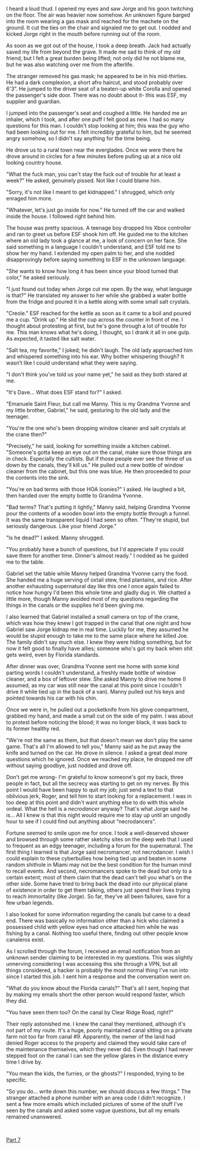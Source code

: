 I heard a loud thud. I opened my eyes and saw Jorge and his goon twitching on the floor. The air was heavier now somehow. An unknown figure barged into the room wearing a gas mask and reached for the machete on the ground. It cut the ties on the chair and signaled me to get out. I nodded and kicked Jorge right in the mouth before running out of the room. 

As soon as we got out of the house, I took a deep breath. Jack had actually saved my life from beyond the grave. It made me sad to think of my old friend, but I felt a great burden being lifted; not only did he not blame me, but he was also watching over me from the afterlife.

The stranger removed his gas mask; he appeared to be in his mid-thirties. He had a dark complexion, a short afro haircut, and stood probably over 6'3”. He jumped to the driver seat of a beaten-up white Corolla and opened the passenger's side door. There was no doubt about it- this was ESF, my supplier and guardian.

I jumped into the passenger's seat and coughed a little. He handed me an inhaler, which I took, and after one puff I felt good as new. I had so many questions for this man. I couldn't stop looking at him; this was the guy who had been looking out for me. I felt incredibly grateful to him, but he seemed angry somehow, so I didn't say anything for the time being. 

He drove us to a rural town near the everglades. Once we were there he drove around in circles for a few minutes before pulling up at a nice old looking country house. 

"What the fuck man, you can't stay the fuck out of trouble for at least a week?" He asked, genuinely pissed. Not like I could blame him.

"Sorry, it's not like I meant to get kidnapped." I shrugged, which only enraged him more.

"Whatever, let's just go inside for now." He turned off the car and walked inside the house. I followed right behind him.

The house was pretty spacious. A teenage boy dropped his Xbox controller and ran to greet us before ESF shook him off. He guided me to the kitchen where an old lady took a glance at me, a look of concern on her face. She said something in a language I couldn't understand, and ESF told me to show her my hand. I extended my open palm to her, and she nodded disapprovingly before saying something to ESF in the unknown language. 

"She wants to know how long it has been since your blood turned that color," he asked seriously.

"I just found out today when Jorge cut me open. By the way, what language is that?" He translated my answer to her while she grabbed a water bottle from the fridge and poured it in a kettle along with some small salt crystals. 

"Creole." ESF reached for the kettle as soon as it came to a boil and poured me a cup. "Drink up." He slid the cup across the counter in front of me. I thought about protesting at first, but he's gone through a lot of trouble for me. This man knows what he's doing, I thought, so I drank it all in one gulp. As expected, it tasted like salt water.

"Salt tea, my favorite," I joked; he didn't laugh. The old lady approached him and whispered something into his ear. Why bother whispering though? It wasn’t like I could understand what they were saying.

"I don't think you've told us your name yet," he said as they both stared at me.

"It's Dave... What does ESF stand for?" I asked.

"Emanuele Saint Fleur, but call me Manny. This is my Grandma Yvonne and my little brother, Gabriel," he said, gesturing to the old lady and the teenager.

"You're the one who's been dropping window cleaner and salt crystals at the crane then?" 

"Precisely," he said, looking for something inside a kitchen cabinet. "Someone's gotta keep an eye out on the canal, make sure those things are in check. Especially the cultists. But if those people ever see the three of us down by the canals, they'll kill us." He pulled out a new bottle of window cleaner from the cabinet, but this one was blue. He then proceeded to pour the contents into the sink.

"You're on bad terms with those HOA loonies?" I asked. He laughed a bit, then handed over the empty bottle to Grandma Yvonne. 

"Bad terms? That's putting it lightly," Manny said, helping Grandma Yvonne pour the contents of a wooden bowl into the empty bottle through a funnel. It was the same transparent liquid I had seen so often. "They're stupid, but seriously dangerous. Like your friend Jorge."

"Is he dead?" I asked. Manny shrugged.

"You probably have a bunch of questions, but I'd appreciate if you could save them for another time. Dinner's almost ready." I nodded as he guided me to the table. 

Gabriel set the table while Manny helped Grandma Yvonne carry the food. She handed me a huge serving of oxtail stew, fried plantains, and rice. After another exhausting supernatural day like this one I once again failed to notice how hungry I'd been this whole time and gladly dug in. We chatted a little more, though Manny avoided most of my questions regarding the things in the canals or the supplies he'd been giving me. 

I also learned that Gabriel installed a small camera on top of the crane, which was how they knew I got trapped in the canal that one night and how Gabriel saw Jorge kidnap me in real time. Luckily for me, they assumed he would be stupid enough to take me to the same place where he killed Joe. The family didn't say much else. I knew they were hiding something, but for now it felt good to finally have allies; someone who's got my back when shit gets weird, even by Florida standards.

After dinner was over, Grandma Yvonne sent me home with some kind parting words I couldn't understand, a freshly made bottle of window cleaner, and a box of leftover stew. She asked Manny to drive me home (I assumed, as my car was still near the canal at this point since I couldn't drive it while tied up in the back of a van). Manny pulled out his keys and pointed towards his car with his chin. 

Once we were in, he pulled out a pocketknife from his glove compartment, grabbed my hand, and made a small cut on the side of my palm. I was about to protest before noticing the blood; it was no longer black, it was back to its former healthy red. 

"We're not the same as them, but that doesn't mean we don't play the same game. That's all I'm allowed to tell you," Manny said as he put away the knife and turned on the car. He drove in silence. I asked a great deal more questions which he ignored. Once we reached my place, he dropped me off without saying goodbye, just nodded and drove off. 

Don't get me wrong- I'm grateful to know someone's got my back, three people in fact, but all the secrecy was starting to get on my nerves. By this point I would have been happy to quit my job; just send a text to that oblivious jerk, Roger, and tell him to start looking for a replacement. I was in too deep at this point and didn't want anything else to do with this whole ordeal. What the hell is a *necrodancer* anyway? That's what Jorge said he is... All I knew is that this night would require me to stay up until an ungodly hour to see if I could find out anything about “necrodancers”. 

Fortune seemed to smile upon me for once. I took a well-deserved shower and browsed through some rather sketchy sites on the deep web that I used to frequent as an edgy teenager, including a forum for the supernatural. The first thing I learned is that Jorge said necromancer, not necrodancer. I wish I could explain to these cyberbullies how being tied up and beaten in some random shithole in Miami may not be the best condition for the human mind to recall events. And second, necromancers spoke to the dead but only to a certain extent; most of them claim that the dead can't tell you what's on the other side. Some have tried to bring back the dead into our physical plane of existence in order to get them talking, others just spend their lives trying to reach immortality (like Jorge). So far, they've all been failures, save for a few urban legends. 

I also looked for some information regarding the canals but came to a dead end. There was basically no information other than a hick who claimed a possessed child with yellow eyes had once attacked him while he was fishing by a canal. Nothing too useful there, finding out other people know canaleros exist. 

As I scrolled through the forum, I received an email notification from an unknown sender claiming to be interested in my questions. This was slightly unnerving considering I was accessing this site through a VPN, but all things considered, a hacker is probably the most normal thing I've run into since I started this job. I sent him a response and the conversation went on.

"What do you know about the Florida canals?" That's all I sent, hoping that by making my emails short the other person would respond faster, which they did.

"You have seen them too? On the canal by Clear Ridge Road, right?" 

Their reply astonished me. I knew the canal they mentioned, although it's not part of my route. It's a huge, poorly maintained canal sitting on a private farm not too far from canal #9. Apparently, the owner of the land had denied Roger access to the property and claimed they would take care of the maintenance themselves, which they never did. Even though I had never stepped foot on the canal I can see the yellow glares in the distance every time I drive by.

"You mean the kids, the furries, or the ghosts?" I responded, trying to be specific.

"So you do... write down this number, we should discuss a few things." The stranger attached a phone number with an area code I didn't recognize. I sent a few more emails which included pictures of some of the stuff I've seen by the canals and asked some vague questions, but all my emails remained unanswered.

&#x200B;

[Part 7](https://www.reddit.com/r/nosleep/comments/vcut9z/somethings_lurking_in_the_floridian_canals_part_7/)